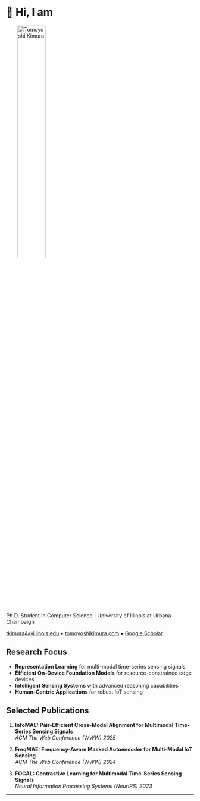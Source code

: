 # 👋 Hi, I am 

<div align="left" style="padding-left: 30px">
  <img src="https://www.tomoyoshikimura.com/api/title-svg" alt="Tomoyoshi Kimura" width="40%"/>
</div>

Ph.D. Student in Computer Science | University of Illinois at Urbana-Champaign

<div align="left">
  <p>
    <a href="mailto:tkimura4@illinois.edu" target="_blank">tkimura4@illinois.edu</a> •
    <a href="https://www.tomoyoshikimura.com" target="_blank">tomoyoshikimura.com</a> •
    <a href="https://scholar.google.com/citations?hl=en&user=8uuJfmoAAAAJ" target="_blank">Google Scholar</a>
  </p>
</div>

## Research Focus

- **Representation Learning** for multi-modal time-series sensing signals
- **Efficient On-Device Foundation Models** for resource-constrained edge devices
- **Intelligent Sensing Systems** with advanced reasoning capabilities
- **Human-Centric Applications** for robust IoT sensing

## Selected Publications

1. **InfoMAE: Pair-Efficient Cross-Modal Alignment for Multimodal Time-Series Sensing Signals**  
   *ACM The Web Conference (WWW) 2025*

2. **FreqMAE: Frequency-Aware Masked Autoencoder for Multi-Modal IoT Sensing**  
   *ACM The Web Conference (WWW) 2024*

3. **FOCAL: Contrastive Learning for Multimodal Time-Series Sensing Signals**  
   *Neural Information Processing Systems (NeurIPS) 2023*

<hr>
